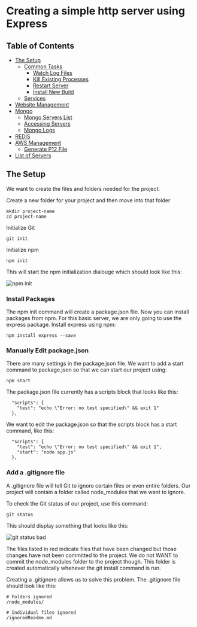 # Creating a simple http server using Express

## Table of Contents
- [The Setup](#the-setup)
  * [Common Tasks](#common-tasks)
    + [Watch Log Files](#watch-log-files)
    + [Kill Existing Processes](#kill-existing-processes)
    + [Restart Server](#restart-server)
    + [Install New Build](#install-new-build)
  * [Services](#services)
- [Website Management](#website)
- [Mongo](#mongo)
  * [Mongo Servers List](#servers)
  * [Accessing Servers](#accessing-servers)
  * [Mongo Logs](#mongo-logs)
- [REDIS](#redis)
- [AWS Management](#AWS)
  * [Generate P12 File](#p12-files)
- [List of Servers](#list-of-servers)
<!-- toc -->

## The Setup
We want to create the files and folders needed for the project.

Create a new folder for your project and then move into that folder
```
mkdir project-name
cd project-name
```
Initialize Git
```
git init
```
Initialize npm
```
npm init
```
This will start the npm initialization dialouge which should look like this:

![npm init](https://bjm-github-pics.s3-us-west-2.amazonaws.com/npm-init.png)

### Install Packages
The npm init command will create a package.json file. Now you can install packages from npm.
For this basic server, we are only going to use the express package.
Install express using npm:
```
npm install express --save
```

### Manually Edit package.json
There are many settings in the package.json file.
We want to add a start command to package.json so that we can start our project using:
```
npm start
```

The package.json file currently has a scripts block that looks like this:
```
  "scripts": {
    "test": "echo \"Error: no test specified\" && exit 1"
  },
```

We want to edit the package.json so that the scripts block has a start command, like this:
```
  "scripts": {
    "test": "echo \"Error: no test specified\" && exit 1",
    "start": "node app.js"
  },
```

### Add a .gitignore file
A .gitignore file will tell Git to ignore certain files or even entire folders.
Our project will contain a folder called node_modules that we want to ignore.

To check the Git status of our project, use this command:
```
git status
```

This should display something that looks like this:

![git status bad](https://bjm-github-pics.s3-us-west-2.amazonaws.com/git-status-bad.png)

The files listed in red indicate files that have been changed but those changes have not been committed to the project.
We do not WANT to commit the node_modules folder to the project though. This folder is created automatically whenever the git install command is run.

Creating a .gitignore allows us to solve this problem.
The .gitignore file should look like this:
```
# Folders ignored
/node_modules/

# Individual files ignored
/ignoredReadme.md
```
